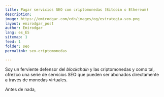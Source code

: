 ```yaml
---
title: Pagar servicios SEO con criptomonedas (Bitcoin o Ethereum)
description: 
image: https://emirodgar.com/cdn/images/og/estrategia-seo.png
layout: emirodgar_post
author: Emirodgar
lang: es_ES
sitemap: 1
feed: 1
folder: seo
permalink: seo-criptomonedas

--- 
```


Soy un ferviente defensor del *blockchain* y las criptomonedas y como tal, ofrezco una serie de servicios SEO que pueden ser abonados directamente a través de monedas virtuales.

Antes de nada, 

<!--stackedit_data:
eyJoaXN0b3J5IjpbLTE0MDI3NjY1MDYsODg0MjYwMjY2XX0=
-->